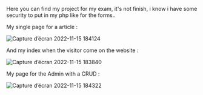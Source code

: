 Here you can find my project for my exam, it's not finish, i know i have some security to put in my php like for the forms..

My single page for a article :

![Capture d’écran 2022-11-15 184124](https://user-images.githubusercontent.com/111440606/205514705-de74c8f0-ce38-48d6-a21e-77868e25e2f0.jpg)

And my index when the visitor come on the website :

![Capture d’écran 2022-11-15 183840](https://user-images.githubusercontent.com/111440606/205514708-7379da86-a2f9-4f5f-b6e5-06ec5783b189.jpg)

My page for the Admin with a CRUD :

![Capture d’écran 2022-11-15 184322](https://user-images.githubusercontent.com/111440606/205514851-756cfae5-01cf-43ba-bb8e-d3508142a247.jpg)

